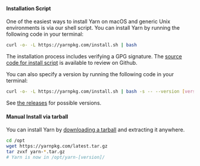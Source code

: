 #### Installation Script

One of the easiest ways to install Yarn on macOS and generic Unix environments
is via our shell script. You can install Yarn by running the following code in
your terminal:

```sh
curl -o- -L https://yarnpkg.com/install.sh | bash
```

The installation process includes verifying a GPG signature. The [source
code for install script](https://github.com/yarnpkg/website/blob/master/install.sh) is available to review on Github.

You can also specify a version by running the following code in your terminal:

```sh
curl -o- -L https://yarnpkg.com/install.sh | bash -s -- --version [version]
```

See [the releases](https://github.com/yarnpkg/yarn/releases) for possible versions.

#### Manual Install via tarball

You can install Yarn by [downloading a tarball]({{site.baseurl}}/latest.tar.gz) and
extracting it anywhere.

```sh
cd /opt
wget https://yarnpkg.com/latest.tar.gz
tar zvxf yarn-*.tar.gz
# Yarn is now in /opt/yarn-[version]/
```

